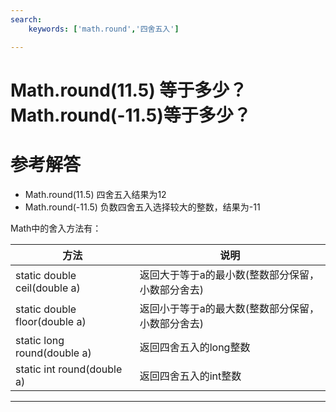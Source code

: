 ```yaml
---
search:
    keywords: ['math.round','四舍五入']

---
```



# Math.round\(11.5\) 等于多少？ Math.round\(-11.5\)等于多少？

# 参考解答

* Math.round\(11.5\) 四舍五入结果为12
* Math.round\(-11.5\) 负数四舍五入选择较大的整数，结果为-11

Math中的舍入方法有：

|方法|说明|
|-|-|
|static double ceil(double a)|返回大于等于a的最小数(整数部分保留，小数部分舍去)|
|static double floor(double a)|返回小于等于a的最大数(整数部分保留，小数部分舍去)|
|static long round(double a)|返回四舍五入的long整数|
|static int round(double a)|返回四舍五入的int整数|

---

